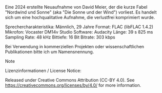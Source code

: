 Eine 2024 erstellte Neuaufnahme von David Meier, der die kurze Fabel "Nordwind und Sonne" (aka "Die Sonne und der Wind") vorliest. Es handelt sich um eine hochqualitative Aufnahme, die verlustfrei komprimiert wurde.

Sprechercharakteristika: Männlich, 29 Jahre
Format: FLAC (libFLAC 1.4.2)
Mikrofon: Vocaster DM14v Studio
Software: Audacity
Länge: 39 s 825 ms
Sampling Rate: 48 kHz
Bittiefe: 16 Bit
Bitrate: 303 kbps

Bei Verwendung in kommerziellen Projekten oder wissenschaftlichen Publikationen bitte ich um Namensnennung.



> [!NOTE]
> Lizenzinformationen / License Notice:
> 
> Released under Creative Commons Attribution (CC-BY 4.0). See https://creativecommons.org/licenses/by/4.0/ for more information.
